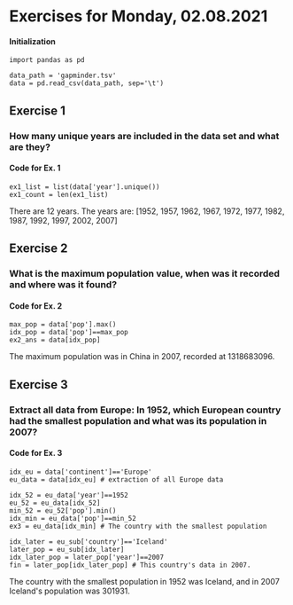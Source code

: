 # Exercises for Monday, 02.08.2021

#### Initialization
```
import pandas as pd

data_path = 'gapminder.tsv'
data = pd.read_csv(data_path, sep='\t')
```

## Exercise 1
### How many unique years are included in the data set and what are they?

#### Code for Ex. 1
```
ex1_list = list(data['year'].unique())
ex1_count = len(ex1_list)
```
There are 12 years. The years are:  [1952, 1957, 1962, 1967, 1972, 1977, 1982, 1987, 1992, 1997, 2002, 2007]

## Exercise 2
### What is the maximum population value, when was it recorded and where was it found?

#### Code for Ex. 2
```
max_pop = data['pop'].max()
idx_pop = data['pop']==max_pop
ex2_ans = data[idx_pop]
```

The maximum population was in China in 2007, recorded at 1318683096.

## Exercise 3 
### Extract all data from Europe: In 1952, which European country had the smallest population and what was its population in 2007?

#### Code for Ex. 3
```
idx_eu = data['continent']=='Europe'
eu_data = data[idx_eu] # extraction of all Europe data

idx_52 = eu_data['year']==1952
eu_52 = eu_data[idx_52]
min_52 = eu_52['pop'].min()
idx_min = eu_data['pop']==min_52
ex3 = eu_data[idx_min] # The country with the smallest population

idx_later = eu_sub['country']=='Iceland'
later_pop = eu_sub[idx_later]
idx_later_pop = later_pop['year']==2007
fin = later_pop[idx_later_pop] # This country's data in 2007.
```

The country with the smallest population in 1952 was Iceland, and in 2007 Iceland's population was 301931. 
